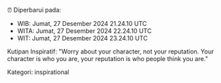 ⏰ Diperbarui pada:
- WIB: Jumat, 27 Desember 2024 21.24.10 UTC
- WITA: Jumat, 27 Desember 2024 22.24.10 UTC
- WIT: Jumat, 27 Desember 2024 23.24.10 UTC

Kutipan Inspiratif:
"Worry about your character, not your reputation. Your character is who you are, your reputation is who people think you are."


Kategori: inspirational

